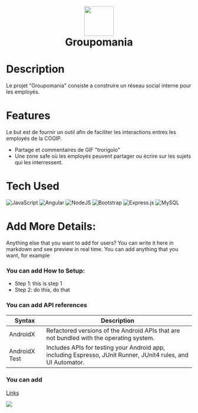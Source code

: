<div align="center">
      <h1> <img src="https://pro2-bar-s3-cdn-cf2.myportfolio.com/fb8712cea894836366d309f8e6ad3049/dae8b0f061cf5160a05fe833_rw_1200.jpg?h=9170b13e72d199688612b71f18ac7913" width="80px"><br/>Groupomania</h1>
     </div>


# Description
Le projet "Groupomania" consiste a construire un réseau social interne pour les employés.

# Features
 Le but est de fournir un outil afin de faciliter les interactions entres les employés de la COGIP. <br/>
- Partage et commentaires de GIF "trorigolo" 
- Une zone safe où les employés peuvent partager ou écrire sur les sujets qui les interressent. 

# Tech Used
 ![JavaScript](https://img.shields.io/badge/javascript-%23323330.svg?style=for-the-badge&logo=javascript&logoColor=%23F7DF1E) ![Angular](https://img.shields.io/badge/angular-%23DD0031.svg?style=for-the-badge&logo=angular&logoColor=white) ![NodeJS](https://img.shields.io/badge/node.js-6DA55F?style=for-the-badge&logo=node.js&logoColor=white) ![Bootstrap](https://img.shields.io/badge/bootstrap-%23563D7C.svg?style=for-the-badge&logo=bootstrap&logoColor=white) ![Express.js](https://img.shields.io/badge/express.js-%23404d59.svg?style=for-the-badge&logo=express&logoColor=%2361DAFB) ![MySQL](https://img.shields.io/badge/mysql-%2300f.svg?style=for-the-badge&logo=mysql&logoColor=white)
      
# Add More Details:
Anything else that you want to add for users? You can write it here in markdown and see preview in real time. You can add anything that you want, for example

### You can add How to Setup:
- Step 1: this is step 1
- Step 2: do this, do that

### You can add API references
| Syntax | Description |
| ----------- | ----------- |
| AndroidX | Refactored versions of the Android APIs that are not bundled with the operating system. |
| AndroidX Test | Includes APIs for testing your Android app, including Espresso, JUnit Runner, JUnit4 rules, and UI Automator. |

### You can add 
[Links](https://www.youtube.com/watch?v=dQw4w9WgXcQ&ab_channel=RickAstley)
 
![](https://www.meme-arsenal.com/memes/863f56ff0a20da3861deb0e959881ee0.jpg)


      
<!-- </> with 💛 by readMD (https://readmd.itsvg.in) -->
    